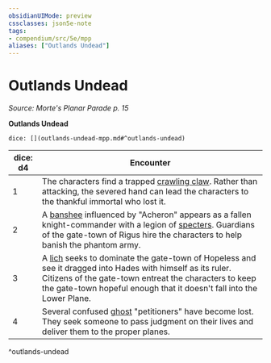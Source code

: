 ```yaml
---
obsidianUIMode: preview
cssclasses: json5e-note
tags:
- compendium/src/5e/mpp
aliases: ["Outlands Undead"]
---
```

# Outlands Undead
*Source: Morte's Planar Parade p. 15* 

**Outlands Undead**

`dice: [](outlands-undead-mpp.md#^outlands-undead)`

| dice: d4 | Encounter |
|----------|-----------|
| 1 | The characters find a trapped [crawling claw](2-Mechanics/CLI/bestiary/undead/crawling-claw.md). Rather than attacking, the severed hand can lead the characters to the thankful immortal who lost it. |
| 2 | A [banshee](2-Mechanics/CLI/bestiary/undead/banshee.md) influenced by "Acheron" appears as a fallen knight-commander with a legion of [specters](2-Mechanics/CLI/bestiary/undead/specter.md). Guardians of the gate-town of Rigus hire the characters to help banish the phantom army. |
| 3 | A [lich](2-Mechanics/CLI/bestiary/undead/lich.md) seeks to dominate the gate-town of Hopeless and see it dragged into Hades with himself as its ruler. Citizens of the gate-town entreat the characters to keep the gate-town hopeful enough that it doesn't fall into the Lower Plane. |
| 4 | Several confused [ghost](2-Mechanics/CLI/bestiary/undead/ghost.md) "petitioners" have become lost. They seek someone to pass judgment on their lives and deliver them to the proper planes. |
^outlands-undead